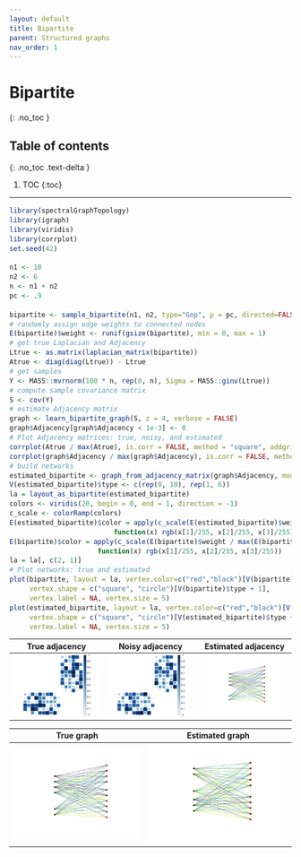 ```yaml
---
layout: default
title: Bipartite
parent: Structured graphs
nav_order: 1
---
```


# Bipartite
{: .no_toc }

## Table of contents
{: .no_toc .text-delta }

1. TOC
{:toc}

---


``` r
library(spectralGraphTopology)
library(igraph)
library(viridis)
library(corrplot)
set.seed(42)

n1 <- 10
n2 <- 6
n <- n1 + n2
pc <- .9

bipartite <- sample_bipartite(n1, n2, type="Gnp", p = pc, directed=FALSE)
# randomly assign edge weights to connected nodes
E(bipartite)$weight <- runif(gsize(bipartite), min = 0, max = 1)
# get true Laplacian and Adjacency
Ltrue <- as.matrix(laplacian_matrix(bipartite))
Atrue <- diag(diag(Ltrue)) - Ltrue
# get samples
Y <- MASS::mvrnorm(100 * n, rep(0, n), Sigma = MASS::ginv(Ltrue))
# compute sample covariance matrix
S <- cov(Y)
# estimate Adjacency matrix
graph <- learn_bipartite_graph(S, z = 4, verbose = FALSE)
graph$Adjacency[graph$Adjacency < 1e-3] <- 0
# Plot Adjacency matrices: true, noisy, and estimated
corrplot(Atrue / max(Atrue), is.corr = FALSE, method = "square", addgrid.col = NA, tl.pos = "n", cl.cex = 1.25)
corrplot(graph$Adjacency / max(graph$Adjacency), is.corr = FALSE, method = "square", addgrid.col = NA, tl.pos = "n", cl.cex = 1.25)
# build networks
estimated_bipartite <- graph_from_adjacency_matrix(graph$Adjacency, mode = "undirected", weighted = TRUE)
V(estimated_bipartite)$type <- c(rep(0, 10), rep(1, 6))
la = layout_as_bipartite(estimated_bipartite)
colors <- viridis(20, begin = 0, end = 1, direction = -1)
c_scale <- colorRamp(colors)
E(estimated_bipartite)$color = apply(c_scale(E(estimated_bipartite)$weight / max(E(estimated_bipartite)$weight)), 1,
                          function(x) rgb(x[1]/255, x[2]/255, x[3]/255))
E(bipartite)$color = apply(c_scale(E(bipartite)$weight / max(E(bipartite)$weight)), 1,
                      function(x) rgb(x[1]/255, x[2]/255, x[3]/255))
la = la[, c(2, 1)]
# Plot networks: true and estimated
plot(bipartite, layout = la, vertex.color=c("red","black")[V(bipartite)$type + 1],
     vertex.shape = c("square", "circle")[V(bipartite)$type + 1],
     vertex.label = NA, vertex.size = 5)
plot(estimated_bipartite, layout = la, vertex.color=c("red","black")[V(estimated_bipartite)$type + 1],
     vertex.shape = c("square", "circle")[V(estimated_bipartite)$type + 1],
     vertex.label = NA, vertex.size = 5)
```

True adjacency             |  Noisy adjacency          |  Estimated adjacency
:-------------------------:|:-------------------------:|:------------------------:
![](bipartite_files/figure-markdown_github/unnamed-chunk-1-1.png) | ![](bipartite_files/figure-markdown_github/unnamed-chunk-1-2.png) | ![](bipartite_files/figure-markdown_github/unnamed-chunk-1-3.png)

True graph                 |  Estimated graph
:-------------------------:|:-------------------------:
![](bipartite_files/figure-markdown_github/unnamed-chunk-1-4.png) | ![](bipartite_files/figure-markdown_github/unnamed-chunk-1-5.png)
